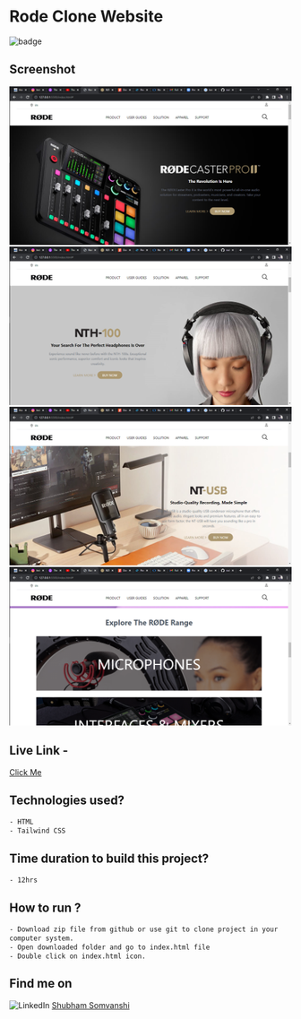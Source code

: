 # Rode Clone Website

![badge](https://img.shields.io/badge/Webdev-Day--18-red)

## Screenshot

![Project-Screenshot](Screenshot-1.png)
![Project-Screenshot](Screenshot-2.png)
![Project-Screenshot](Screenshot-3.png)
![Project-Screenshot](Screenshot-4.png)


## Live Link -
[Click Me](https://rode-website-clone-aex9-b3h2wkzwr-shubhamsomvanshi732-gmailcom.vercel.app/)

## Technologies used?

    - HTML
    - Tailwind CSS

## Time duration to build this project?

    - 12hrs

## How to run ?

    - Download zip file from github or use git to clone project in your computer system.
    - Open downloaded folder and go to index.html file
    - Double click on index.html icon.

## Find me on

![LinkedIn](https://img.shields.io/badge/LinkedIn-Connect-green) [Shubham Somvanshi](https://www.linkedin.com/in/shubham-somvanshi-778193135/)
